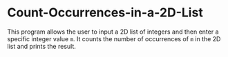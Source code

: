 # Count-Occurrences-in-a-2D-List
This program allows the user to input a 2D list of integers and then enter a specific integer value `m`. It counts the number of occurrences of `m` in the 2D list and prints the result.

